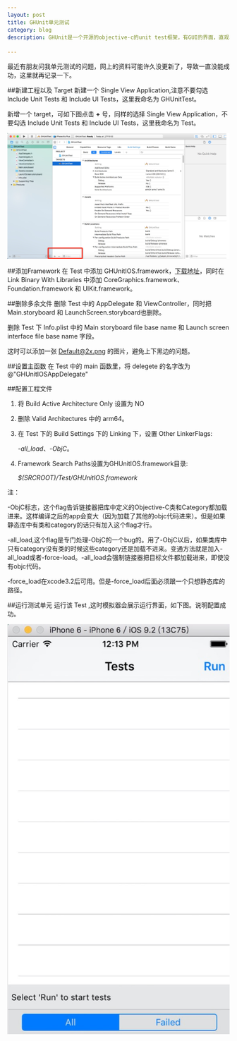 ```yaml
---
layout: post
title: GHUnit单元测试
category: blog
description: GHUnit是一个开源的objective-c的unit test框架，有GUI的界面，直观、方便。

---
```


最近有朋友问我单元测试的问题，网上的资料可能许久没更新了，导致一直没能成功，这里就再记录一下。

##新建工程以及 Target
新建一个 Single View Application,注意不要勾选 Include Unit Tests 和 Include UI Tests，这里我命名为 GHUnitTest。

新增一个 target，可如下图点击 **+** 号，同样的选择 Single View Application，不要勾选 Include Unit Tests 和 Include UI Tests，这里我命名为 Test。

![GHUnit](/images/blog/unitTests/unittest_1_1.jpg)

##添加Framework
在 Test 中添加 GHUnitIOS.framework，[下载地址](https://github.com/gh-unit/gh-unit/downloads)，同时在 Link Binary With Libraries 中添加 CoreGraphics.framework、Foundation.framework 和 UIKit.framework。

##删除多余文件
删除 Test 中的 AppDelegate 和 ViewController，同时把 Main.storyboard 和 LaunchScreen.storyboard也删除。

删除 Test 下 Info.plist 中的 Main storyboard file base name 和 Launch screen interface file base name 字段。

这时可以添加一张 Default@2x.png 的图片，避免上下黑边的问题。

##设置主函数
在 Test 中的 main 函数里，将 delegete 的名字改为 @"GHUnitIOSAppDelegate"

##配置工程文件
1.  将 Build Active Architecture Only 设置为 NO
2.  删除 Valid Architectures 中的 arm64。
3.  在 Test 下的 Build Settings 下的 Linking 下，设置 Other LinkerFlags:

	*-all_load*、*-ObjC*。
4. Framework Search Paths设置为GHUnitIOS.framework目录:
	
	*$(SRCROOT)/Test/GHUnitIOS.framework*

注：

-ObjC标志，这个flag告诉链接器把库中定义的Objective-C类和Category都加载进来。这样编译之后的app会变大（因为加载了其他的objc代码进来）。但是如果静态库中有类和category的话只有加入这个flag才行。

-all_load,这个flag是专门处理-ObjC的一个bug的。用了-ObjC以后，如果类库中只有category没有类的时候这些category还是加载不进来。变通方法就是加入-all_load或者-force-load。-all_load会强制链接器把目标文件都加载进来，即使没有objc代码。

-force_load在xcode3.2后可用。但是-force_load后面必须跟一个只想静态库的路径。

##运行测试单元
运行该 Test ,这时模拟器会展示运行界面，如下图。说明配置成功。

![GHUnit](/images/blog/unitTests/unittest_1_2.jpg)


